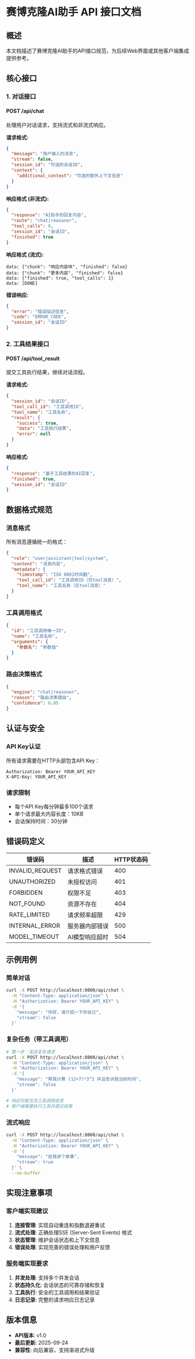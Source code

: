 # 赛博克隆AI助手 API 接口文档

## 概述

本文档描述了赛博克隆AI助手的API接口规范，为后续Web界面或其他客户端集成提供参考。

## 核心接口

### 1. 对话接口

#### POST /api/chat

处理用户对话请求，支持流式和非流式响应。

**请求格式:**
```json
{
  "message": "用户输入的消息",
  "stream": false,
  "session_id": "可选的会话ID",
  "context": {
    "additional_context": "可选的额外上下文信息"
  }
}
```

**响应格式 (非流式):**
```json
{
  "response": "AI助手的回复内容",
  "route": "chat|reasoner",
  "tool_calls": 0,
  "session_id": "会话ID",
  "finished": true
}
```

**响应格式 (流式):**
```
data: {"chunk": "响应内容块", "finished": false}
data: {"chunk": "更多内容", "finished": false}
data: {"finished": true, "tool_calls": 1}
data: [DONE]
```

**错误响应:**
```json
{
  "error": "错误描述信息",
  "code": "ERROR_CODE",
  "session_id": "会话ID"
}
```

### 2. 工具结果接口

#### POST /api/tool_result

提交工具执行结果，继续对话流程。

**请求格式:**
```json
{
  "session_id": "会话ID",
  "tool_call_id": "工具调用ID",
  "tool_name": "工具名称",
  "result": {
    "success": true,
    "data": "工具执行结果",
    "error": null
  }
}
```

**响应格式:**
```json
{
  "response": "基于工具结果的AI回复",
  "finished": true,
  "session_id": "会话ID"
}
```

## 数据格式规范

### 消息格式

所有消息遵循统一的格式：

```json
{
  "role": "user|assistant|tool|system",
  "content": "消息内容",
  "metadata": {
    "timestamp": "ISO 8601时间戳",
    "tool_call_id": "工具调用ID（仅tool消息）",
    "tool_name": "工具名称（仅tool消息）"
  }
}
```

### 工具调用格式

```json
{
  "id": "工具调用唯一ID",
  "name": "工具名称",
  "arguments": {
    "参数名": "参数值"
  }
}
```

### 路由决策格式

```json
{
  "engine": "chat|reasoner",
  "reason": "路由决策理由",
  "confidence": 0.85
}
```

## 认证与安全

### API Key认证

所有请求需要在HTTP头部包含API Key：

```
Authorization: Bearer YOUR_API_KEY
X-API-Key: YOUR_API_KEY
```

### 请求限制

- 每个API Key每分钟最多100个请求
- 单个请求最大内容长度：10KB
- 会话保持时间：30分钟

## 错误码定义

| 错误码 | 描述 | HTTP状态码 |
|--------|------|------------|
| INVALID_REQUEST | 请求格式错误 | 400 |
| UNAUTHORIZED | 未授权访问 | 401 |
| FORBIDDEN | 权限不足 | 403 |
| NOT_FOUND | 资源不存在 | 404 |
| RATE_LIMITED | 请求频率超限 | 429 |
| INTERNAL_ERROR | 服务器内部错误 | 500 |
| MODEL_TIMEOUT | AI模型响应超时 | 504 |

## 示例用例

### 简单对话

```bash
curl -X POST http://localhost:8000/api/chat \
  -H "Content-Type: application/json" \
  -H "Authorization: Bearer YOUR_API_KEY" \
  -d '{
    "message": "你好，请介绍一下你自己",
    "stream": false
  }'
```

### 复杂任务（带工具调用）

```bash
# 第一步：发送复杂请求
curl -X POST http://localhost:8000/api/chat \
  -H "Content-Type: application/json" \
  -H "Authorization: Bearer YOUR_API_KEY" \
  -d '{
    "message": "帮我计算 (12+7)*3^2 并且告诉我当前时间",
    "stream": false
  }'

# 响应可能包含工具调用信息
# 客户端需要执行工具并提交结果
```

### 流式响应

```bash
curl -X POST http://localhost:8000/api/chat \
  -H "Content-Type: application/json" \
  -H "Authorization: Bearer YOUR_API_KEY" \
  -d '{
    "message": "给我讲个故事",
    "stream": true
  }' \
  --no-buffer
```

## 实现注意事项

### 客户端实现建议

1. **连接管理**: 实现自动重连和指数退避重试
2. **流式处理**: 正确处理SSE (Server-Sent Events) 格式
3. **状态管理**: 维护会话状态和上下文信息
4. **错误处理**: 实现完善的错误处理和用户反馈

### 服务端实现要求

1. **并发处理**: 支持多个并发会话
2. **状态持久化**: 会话状态的可靠存储和恢复
3. **工具执行**: 安全的工具调用和结果验证
4. **日志记录**: 完整的请求响应日志记录

## 版本信息

- **API版本**: v1.0
- **最后更新**: 2025-09-24
- **兼容性**: 向后兼容，支持渐进式升级
